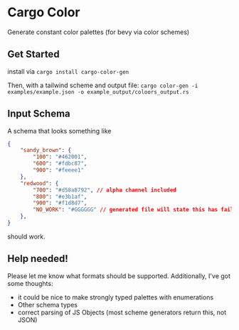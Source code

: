 # Cargo Color
Generate constant color palettes (for bevy via color schemes)

## Get Started
install via `cargo install cargo-color-gen`

Then, with a tailwind scheme and output file:
`cargo color-gen -i examples/example.json -o example_output/coloors_output.rs`

## Input Schema
A schema that looks something like
```json
{
    "sandy_brown": {
        "100": "#462001",
        "600": "#fdbc87",
        "900": "#feeee1"
    },
    "redwood": {
        "700": "#d58a8792", // alpha channel included
        "800": "#e3b1af",
        "900": "#f1d8d7",
        "NO_WORK": "#GGGGGG" // generated file will state this has failed
    },
}
```
should work.


## Help needed!

Please let me know what formats should be supported. Additionally, I've got some thoughts:

- it could be nice to make strongly typed palettes with enumerations
- Other schema types
- correct parsing of JS Objects (most scheme generators return this, not JSON)
